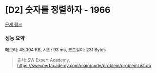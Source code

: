 # [D2] 숫자를 정렬하자 - 1966 

[문제 링크](https://swexpertacademy.com/main/code/problem/problemDetail.do?contestProbId=AV5PrmyKAWEDFAUq) 

### 성능 요약

메모리: 45,304 KB, 시간: 93 ms, 코드길이: 231 Bytes



> 출처: SW Expert Academy, https://swexpertacademy.com/main/code/problem/problemList.do